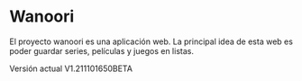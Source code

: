 # Wanoori
El proyecto wanoori es una aplicación web.
La principal idea de esta web es poder guardar series, películas y juegos en listas.

Versión actual V1.211101650BETA
